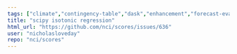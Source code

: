 ```yaml
---
tags: ["climate","contingency-table","dask","enhancement","forecast-evaluation","forecast-verification","forecasting","model-validation","oceanography","pandas","python","verification","weather","xarray"]
title: "scipy isotonic regression"
html_url: "https://github.com/nci/scores/issues/636"
user: "nicholasloveday"
repo: "nci/scores"
---
```


